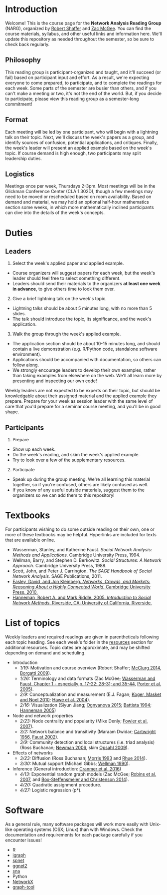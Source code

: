 # Introduction

Welcome! This is the course page for the **Network Analysis Reading Group** (NARG), organized by [Robert Shaffer](https://rbshaffer.github.io/) and [Zac McGee](http://www.zacharymcgee.net/). You can find the course materials, syllabus, and other useful links and information here. We'll update this repository as needed throughout the semester, so be sure to check back regularly.

## Philosophy
This reading group is participant-organized and taught, and it'll succeed (or fail) based on participant input and effort. As a result, we're expecting everyone to come prepared, to participate, and to complete the readings for each week. Some parts of the semester are busier than others, and if you can't make a meeting or two, it's not the end of the world. But, if you decide to participate, please view this reading group as a semester-long commitment!

## Format
Each meeting will be led by one participant, who will begin with a lightning talk on their topic. Next, we'll discuss the week's papers as a group, and identify sources of confusion, potential applications, and critiques. Finally, the week's leader will present an applied example based on the week's topic. If course demand is high enough, two participants may split leadership duties.

## Logistics
Meetings once per week, Thursdays 2-3pm. Most meetings will be in the Glickman Conference Center (CLA 1.302D), though a few meetings may need to be moved or rescheduled based on room availability. Based on demand and material, we may hold an optional half-hour mathematics section some weeks, in which more mathematically inclined participants can dive into the details of the week's concepts.

# Duties
## Leaders
1. Select the week's applied paper and applied example.
  * Course organizers will suggest papers for each week, but the week's leader should feel free to select something different.
  * Leaders should send their materials to the organizers **at least one week in advance**, to give others time to look them over.
2. Give a brief lightning talk on the week's topic.
  * Lightning talks should be about 5 minutes long, with no more than 5 slides.
  * The talk should introduce the topic, its significance, and the week's application.
3. Walk the group through the week's applied example.
  * The application section should be about 10-15 minutes long, and should contain a live demonstration (e.g. R/Python code, standalone software environment).
  * Applications should be accompanied with documentation, so others can follow along.
  * We strongly encourage leaders to develop their own examples, rather than taking examples from elsewhere on the web. We'll all learn more by presenting and inspecting our own code!


Weekly leaders are not expected to be experts on their topic, but should be knowledgable about their assigned material and the applied example they prepare. Prepare for your week as session leader with the same level of care that you'd prepare for a seminar course meeting, and you'll be in good shape.
  
## Participants
1. Prepare
  * Show up each week.
  * Do the week's reading, and skim the week's applied example.
  * Try to look over a few of the supplementary resources.
2. Participate
  * Speak up during the group meeting. We're all learning this material together, so if you're confused, others are likely confused as well.
  * If you know of any useful outside materials, suggest them to the organizers so we can add them to this repository!
  
# Textbooks
For participants wishing to do some outside reading on their own, one or more of these textbooks may be helpful. Hyperlinks are included for texts that are available online. 
* Wasserman, Stanley, and Katherine Faust. *Social Network Analysis: Methods and Applications.* Cambridge University Press, 1994.
* Wellman, Barry, and Stephen D. Berkowitz. *Social Structures: A Network Approach.* Cambridge University Press, 1988.
* Scott, John, and Peter J. Carrington. *The SAGE Handbook of Social Network Analysis.* SAGE Publications, 2011.
* [Easley, David, and Jon Kleinberg. *Networks, Crowds, and Markets: Reasoning About a Highly Connected World.* Cambridge University Press, 2010.](http://www.cs.cornell.edu/home/kleinber/networks-book/)
* [Hanneman, Robert A. and Mark Riddle. 2005. *Introduction to Social Network Methods*. Riverside, CA: University of California, Riverside.](http://www.faculty.ucr.edu/~hanneman/nettext/)
  
# List of topics
Weekly leaders and required readings are given in parentheticals following each topic heading. See each week's folder in the [resources](https://github.com/rbshaffer/narg/tree/master/resources) section for additional resources. Topic dates are approximate, and may be shifted depending on demand and scheduling.

* Introduction
  - *1/19:* Motivation and course overview (Robert Shaffer; [McClurg 2014](https://github.com/rbshaffer/narg/blob/master/resources/01/McClurg_2014.pdf), [Borgatti 2009](https://github.com/rbshaffer/narg/blob/master/resources/01/Borgatti_2009.pdf)).
  - *1/26:* Terminology and data formats (Zac McGee; [Wasserman and Faust, Chapter 1 - especially p. 17-22; 28-31; and 35-44](https://github.com/rbshaffer/narg/blob/master/resources/02/Wasserman_Faust_Part1.pdf), [Porter et al. 2005](https://github.com/rbshaffer/narg/blob/master/resources/03/Porter_2005.pdf)).
  - *2/9:* Conceptualization and measurement (E.J. Fagan; [Koger, Masket and Noel 2010](https://github.com/rbshaffer/narg/blob/master/resources/04/Koger%2C%20Masket%2C%20Noel_2010_Cooperative%20Party%20Factions%20in%20American%20Politics.pdf); [Hawe et al. 2004](https://github.com/rbshaffer/narg/blob/master/resources/04/Hawe%2C%20Webster%2C%20Shiell_2004_A%20glossary%20of%20terms%20for%20navigating%20the%20field%20of%20social%20network%20analysis.pdf)).
  - *2/16:* Visualization (Siyun Jiang; [Ognyanova 2015](https://github.com/rbshaffer/narg/blob/master/resources/software_guides/Ognyanova_2015.pdf); [Battista 1994](https://github.com/rbshaffer/narg/blob/master/resources/04/Battista_1994.pdf); [Hanneman 2005](http://faculty.ucr.edu/~hanneman/nettext/C4_netdraw.html))
* Node and network properties
  - *2/23:* Node centrality and popularity (Mike Denly; [Fowler et al. 2007](https://github.com/rbshaffer/narg/blob/master/resources/05/Fowler_2007.pdf)).
  - *3/2:* Network balance and transitivity (Maraam Dwidar; [Cartwright 1956](https://github.com/rbshaffer/narg/blob/master/resources/06/Cartwright_1956.pdf), [Faust 2002](https://github.com/rbshaffer/narg/blob/master/resources/06/Faust_2002.pdf)).
  - *3/9:* Community detection and local structures (i.e. triad analysis) (Ross Buchanan; [Newman 2006](https://github.com/rbshaffer/narg/blob/master/resources/07/Newman_2006.pdf), skim [Opsahl 2009](https://github.com/rbshaffer/narg/blob/master/resources/07/Opsahl_2009.pdf)).
* Effects of networks
  - *3/23:* Diffusion (Ross Buchanan;  [Morris 1993](https://github.com/rbshaffer/narg/blob/master/resources/08/Morris_1993.pdf) and [Rhue 2014](https://github.com/rbshaffer/narg/blob/master/resources/08/Rhue_2014.pdf)).
  - *3/30:* Mutual support (Michael Gibbs; [Wellman 1990](https://github.com/rbshaffer/narg/blob/master/resources/09/Wellman_1990.pdf)).
* Inference (General introduction: [Cranmer et al. 2016](https://github.com/rbshaffer/narg/blob/master/resources/10/Cranmer_2016.pdf))
  - *4/13:* Exponential random graph models (Zac McGee; [Robins et al. 2007](https://github.com/rbshaffer/narg/blob/master/resources/10/Robins_2007.pdf), and [Box-Steffensmeier and Christenson 2014](https://github.com/rbshaffer/narg/blob/master/resources/10/Box-Steffensmeier_2014.pdf)).
  - *4/20:* Quadratic assignment procedure.
  - *4/27:* Logistic regression (p*).
  
# Software
As a general rule, many software packages will work more easily with Unix-like operating systems (OSX; Linux) than with Windows. Check the documentation and requirements for each package carefully if you encounter issues!

* R
 * [igraph](http://igraph.org/r/)
 * [spnet](http://emmanuel.rousseaux.me/r-package-spnet)
 * [ggnet2](https://briatte.github.io/ggnet/)
 * [sna](https://cran.r-project.org/web/packages/sna/sna.pdf)
* Python
 * [NetworkX](https://networkx.readthedocs.io/en/stable)
 * [graph-tool](https://graph-tool.skewed.de/)
